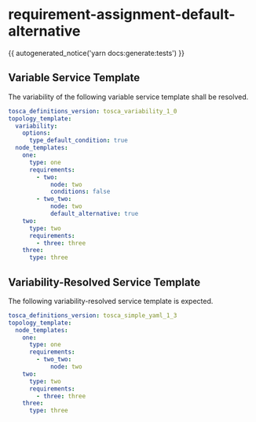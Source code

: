 # requirement-assignment-default-alternative

{{ autogenerated_notice('yarn docs:generate:tests') }}


## Variable Service Template

The variability of the following variable service template shall be resolved.

```yaml linenums="1"
tosca_definitions_version: tosca_variability_1_0
topology_template:
  variability:
    options:
      type_default_condition: true
  node_templates:
    one:
      type: one
      requirements:
        - two:
            node: two
            conditions: false
        - two_two:
            node: two
            default_alternative: true
    two:
      type: two
      requirements:
        - three: three
    three:
      type: three
```



## Variability-Resolved Service Template

The following variability-resolved service template is expected.

```yaml linenums="1"
tosca_definitions_version: tosca_simple_yaml_1_3
topology_template:
  node_templates:
    one:
      type: one
      requirements:
        - two_two:
            node: two
    two:
      type: two
      requirements:
        - three: three
    three:
      type: three
```

